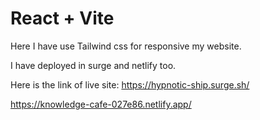 # React + Vite

Here I have use Tailwind css for responsive my website.

I have deployed in surge and netlify too.

Here is the link of live site:
https://hypnotic-ship.surge.sh/

https://knowledge-cafe-027e86.netlify.app/
